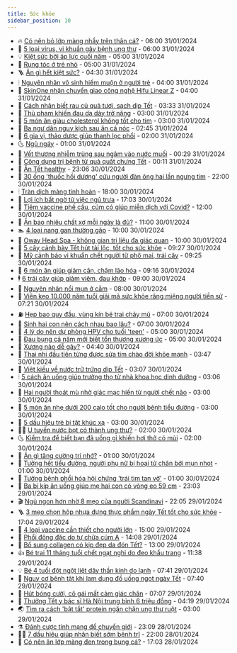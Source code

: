 ```yaml
---
title: Sức khỏe
sidebar_position: 10
---
```


<!-- vnexpress-suc-khoe:START -->
- 🔥 [Có nên bỏ lớp màng nhầy trên thân cá?](https://vnexpress.net/co-nen-bo-lop-mang-nhay-tren-than-ca-4703636.html) - 06:00 31/01/2024
- 🥰 [5 loại virus, vi khuẩn gây bệnh ung thư](https://vnexpress.net/5-loai-virus-vi-khuan-gay-benh-ung-thu-4707132.html) - 06:00 31/01/2024
- 💡 [Kiệt sức bởi áp lực cuối năm](https://vnexpress.net/kiet-suc-boi-ap-luc-cuoi-nam-4707176.html) - 05:00 31/01/2024
- 🤗 [Rụng tóc ở trẻ nhỏ](https://vnexpress.net/rung-toc-o-tre-nho-4707100.html) - 05:00 31/01/2024
- 🪜 [Ăn gì hết kiệt sức?](https://vnexpress.net/an-gi-het-kiet-suc-4707098.html) - 04:30 31/01/2024
- 🕯 [Nguyên nhân vô sinh hiếm muộn ở người trẻ](https://vnexpress.net/nguyen-nhan-vo-sinh-hiem-muon-o-nguoi-tre-4707093.html) - 04:00 31/01/2024
- 🤭 [SkinOne nhận chuyển giao công nghệ Hifu Linear Z](https://vnexpress.net/skinone-nhan-chuyen-giao-cong-nghe-hifu-linear-z-4706379.html) - 04:00 31/01/2024
- 👀 [Cách nhận biết rau củ quả tươi, sạch dịp Tết](https://vnexpress.net/cach-nhan-biet-rau-cu-qua-tuoi-sach-dip-tet-4707120.html) - 03:33 31/01/2024
- 🌋 [Thủ phạm khiến đau dạ dày trở nặng](https://vnexpress.net/thu-pham-khien-dau-da-day-tro-nang-4707053.html) - 03:00 31/01/2024
- 🫶 [5 món ăn giàu cholesterol không tốt cho tim](https://vnexpress.net/5-mon-an-giau-cholesterol-khong-tot-cho-tim-4706805.html) - 03:00 31/01/2024
- 🦆 [Ba ngư dân nguy kịch sau ăn cá nóc](https://vnexpress.net/ba-ngu-dan-nguy-kich-sau-an-ca-noc-4707075.html) - 02:45 31/01/2024
- 🚀 [6 gia vị, thảo dược giúp thanh lọc phổi](https://vnexpress.net/6-gia-vi-thao-duoc-giup-thanh-loc-phoi-4706925.html) - 02:00 31/01/2024
- 🌜 [Ngủ ngáy](https://vnexpress.net/ngu-ngay-4706941.html) - 01:00 31/01/2024
- 🧰 [Vết thương nhiễm trùng sau ngâm vào nước muối](https://vnexpress.net/vet-thuong-nhiem-trung-sau-ngam-vao-nuoc-muoi-4706944.html) - 00:29 31/01/2024
- 💫 [Công dụng trị bệnh từ quả quất chưng Tết](https://vnexpress.net/cong-dung-tri-benh-tu-qua-quat-chung-tet-4706787.html) - 00:11 31/01/2024
- 🌝 [Ăn Tết healthy](https://vnexpress.net/an-tet-healthy-4706287.html) - 23:06 30/01/2024
- 🗽 [30 ống &#39;thuốc hồi dương&#39; cứu người đàn ông hai lần ngưng tim](https://vnexpress.net/30-ong-thuoc-hoi-duong-cuu-nguoi-dan-ong-hai-lan-ngung-tim-4706956.html) - 22:00 30/01/2024
- 🕯 [Tràn dịch màng tinh hoàn](https://vnexpress.net/tran-dich-mang-tinh-hoan-4705912.html) - 18:00 30/01/2024
- 🦅 [Lợi ích bất ngờ từ việc ngủ trưa](https://vnexpress.net/loi-ich-bat-ngo-tu-viec-ngu-trua-4706439.html) - 17:03 30/01/2024
- 🦆 [Tiêm vaccine phế cầu, cúm có giúp miễn dịch với Covid?](https://vnexpress.net/tiem-vaccine-phe-cau-cum-co-giup-mien-dich-voi-covid-4706802.html) - 12:00 30/01/2024
- 🎊 [Ăn bao nhiêu chất xơ mỗi ngày là đủ?](https://vnexpress.net/an-bao-nhieu-chat-xo-moi-ngay-la-du-4706842.html) - 11:00 30/01/2024
- 🏊 [4 loại nang gan thường gặp](https://vnexpress.net/4-loai-nang-gan-thuong-gap-4706837.html) - 10:00 30/01/2024
- 📝 [Oway Head Spa - không gian trị liệu đa giác quan](https://vnexpress.net/oway-head-spa-khong-gian-tri-lieu-da-giac-quan-4705403.html) - 10:00 30/01/2024
- 💯 [5 cây cảnh bày Tết hút tài lộc, tốt cho sức khỏe](https://vnexpress.net/5-cay-canh-bay-tet-hut-tai-loc-tot-cho-suc-khoe-4706781.html) - 09:27 30/01/2024
- 🌊 [Mỹ cảnh báo vi khuẩn chết người từ phô mai, trái cây](https://vnexpress.net/my-canh-bao-vi-khuan-chet-nguoi-tu-pho-mai-trai-cay-4706835.html) - 09:25 30/01/2024
- 🚀 [6 món ăn giúp giảm cân, chậm lão hóa](https://vnexpress.net/6-mon-an-giup-giam-can-cham-lao-hoa-4706871.html) - 09:16 30/01/2024
- 🕴 [6 trái cây giúp giảm viêm, đau khớp](https://vnexpress.net/6-trai-cay-giup-giam-viem-dau-khop-4706760.html) - 09:00 30/01/2024
- 🗽 [Nguyên nhân nổi mụn ở cằm](https://vnexpress.net/nguyen-nhan-noi-mun-o-cam-4706682.html) - 08:00 30/01/2024
- 🎡 [Viên kẹo 10.000 năm tuổi giải mã sức khỏe răng miệng người tiền sử](https://vnexpress.net/vien-keo-10-000-nam-tuoi-giai-ma-suc-khoe-rang-mieng-nguoi-tien-su-4706795.html) - 07:21 30/01/2024
- ⛽️ [Hẹp bao quy đầu, vùng kín bé trai chảy mủ](https://vnexpress.net/hep-bao-quy-dau-vung-kin-be-trai-chay-mu-4706737.html) - 07:00 30/01/2024
- 🦆 [Sinh hai con nên cách nhau bao lâu?](https://vnexpress.net/sinh-hai-con-nen-cach-nhau-bao-lau-4706722.html) - 07:00 30/01/2024
- 🤩 [4 lý do nên dự phòng HPV cho tuổi &#39;teen&#39;](https://vnexpress.net/4-ly-do-nen-du-phong-hpv-cho-tuoi-teen-4706707.html) - 05:00 30/01/2024
- 🦒 [Đau bụng cả năm mới biết tổn thương xương ức](https://vnexpress.net/dau-bung-ca-nam-moi-biet-ton-thuong-xuong-uc-4706678.html) - 05:00 30/01/2024
- 💫 [Xương nào dễ gãy?](https://vnexpress.net/xuong-nao-de-gay-4706676.html) - 04:40 30/01/2024
- 🐘 [Thai nhi đầu tiên từng được sửa tim chào đời khỏe mạnh](https://vnexpress.net/thai-nhi-dau-tien-tung-duoc-sua-tim-chao-doi-khoe-manh-4706542.html) - 03:47 30/01/2024
- 🚀 [Việt kiều về nước trữ trứng dịp Tết](https://vnexpress.net/viet-kieu-ve-nuoc-tru-trung-dip-tet-4706641.html) - 03:07 30/01/2024
- 🕯 [5 cách ăn uống giúp trường thọ từ nhà khoa học dinh dưỡng](https://vnexpress.net/5-cach-an-uong-giup-truong-tho-tu-nha-khoa-hoc-dinh-duong-4706531.html) - 03:06 30/01/2024
- 🦏 [Hai người thoát mù nhờ giác mạc hiến từ người chết não](https://vnexpress.net/hai-nguoi-thoat-mu-nho-giac-mac-hien-tu-nguoi-chet-nao-4706659.html) - 03:00 30/01/2024
- 🦄 [5 món ăn nhẹ dưới 200 calo tốt cho người bệnh tiểu đường](https://vnexpress.net/5-mon-an-nhe-duoi-200-calo-tot-cho-nguoi-benh-tieu-duong-4706514.html) - 03:00 30/01/2024
- 🦒 [5 dấu hiệu trẻ bị tật khúc xạ](https://vnexpress.net/5-dau-hieu-tre-bi-tat-khuc-xa-4706422.html) - 03:00 30/01/2024
- 👨‍🏫 [U tuyến nước bọt có thành ung thư?](https://vnexpress.net/u-tuyen-nuoc-bot-co-thanh-ung-thu-4706609.html) - 02:00 30/01/2024
- 🌜 [Kiểm tra để biết bạn đã uống gì khiến hơi thở có mùi](https://vnexpress.net/kiem-tra-de-biet-ban-da-uong-gi-khien-hoi-tho-co-mui-4706464.html) - 02:00 30/01/2024
- 🚀 [Ăn gì tăng cường trí nhớ?](https://vnexpress.net/an-gi-tang-cuong-tri-nho-4706553.html) - 01:00 30/01/2024
- 💃 [Tưởng hết tiểu đường, người phụ nữ bị hoại tử chân bởi mụn nhọt](https://vnexpress.net/tuong-het-tieu-duong-nguoi-phu-nu-bi-hoai-tu-chan-boi-mun-nhot-4706551.html) - 01:00 30/01/2024
- 💯 [Tưởng bệnh phổi hóa hội chứng &#39;trái tim tan vỡ&#39;](https://vnexpress.net/tuong-benh-phoi-hoa-hoi-chung-trai-tim-tan-vo-4706548.html) - 01:00 30/01/2024
- 🤔 [Ba bí kíp ăn uống giúp mẹ hai con có vòng eo 59 cm](https://vnexpress.net/3-bi-kip-an-uong-giup-me-2-con-co-vong-eo-59-cm-4705868.html) - 23:03 29/01/2024
- 🎬 [Ngủ ngon hơn nhờ 8 mẹo của người Scandinavi](https://vnexpress.net/ngu-ngon-hon-nho-8-meo-cua-nguoi-scandinavi-4706528.html) - 22:05 29/01/2024
- 🪜 [3 mẹo chọn hộp nhựa đựng thực phẩm ngày Tết tốt cho sức khỏe](https://vnexpress.net/3-meo-chon-hop-nhua-dung-thuc-pham-ngay-tet-tot-cho-suc-khoe-4706412.html) - 17:04 29/01/2024
- 🦣 [4 loại vaccine cần thiết cho người lớn](https://vnexpress.net/4-loai-vaccine-can-thiet-cho-nguoi-lon-4706431.html) - 15:00 29/01/2024
- 🧐 [Phổi đông đặc do tự chữa cúm A](https://vnexpress.net/phoi-dong-dac-do-tu-chua-cum-a-4706368.html) - 14:08 29/01/2024
- 🤡 [Bổ sung collagen có kịp đẹp da đón Tết?](https://vnexpress.net/bo-sung-collagen-co-kip-dep-da-don-tet-4706495.html) - 13:00 29/01/2024
- 👍 [Bé trai 11 tháng tuổi chết ngạt nghi do đeo khẩu trang](https://vnexpress.net/be-trai-11-thang-tuoi-chet-ngat-nghi-do-deo-khau-trang-4706461.html) - 11:38 29/01/2024
- 💡 [Bé 4 tuổi đột ngột liệt dây thần kinh do lạnh](https://vnexpress.net/be-4-tuoi-dot-ngot-liet-day-than-kinh-do-lanh-4706327.html) - 07:41 29/01/2024
- 💯 [Nguy cơ bệnh tật khi lạm dụng đồ uống ngọt ngày Tết](https://vnexpress.net/nguy-co-benh-tat-khi-lam-dung-do-uong-ngot-ngay-tet-4706404.html) - 07:40 29/01/2024
- 🧠 [Hút bóng cười, cô gái mất cảm giác chân](https://vnexpress.net/hut-bong-cuoi-co-gai-mat-cam-giac-chan-4706297.html) - 07:07 29/01/2024
- 🎡 [Thưởng Tết y bác sĩ Hà Nội trung bình 6 triệu đồng](https://vnexpress.net/thuong-tet-y-bac-si-ha-noi-trung-binh-6-trieu-dong-4706254.html) - 04:19 29/01/2024
- 🌏 [Tìm ra cách &#39;bật tắt&#39; protein ngăn chặn ung thư ruột](https://vnexpress.net/tim-ra-cach-bat-tat-protein-ngan-chan-ung-thu-ruot-4706300.html) - 03:00 29/01/2024
- ⚗️ [Đánh cược tính mạng để chuyển giới](https://vnexpress.net/danh-cuoc-tinh-mang-de-chuyen-gioi-4704313.html) - 23:09 28/01/2024
- 👨‍🏫 [7 dấu hiệu giúp nhận biết sớm bệnh trĩ](https://vnexpress.net/7-dau-hieu-giup-nhan-biet-som-benh-tri-4705830.html) - 22:00 28/01/2024
- 🤖 [Có nên ăn lớp màng đen trong bụng cá?](https://vnexpress.net/co-nen-an-lop-mang-den-trong-bung-ca-4705998.html) - 17:03 28/01/2024<!-- vnexpress-suc-khoe:END -->
